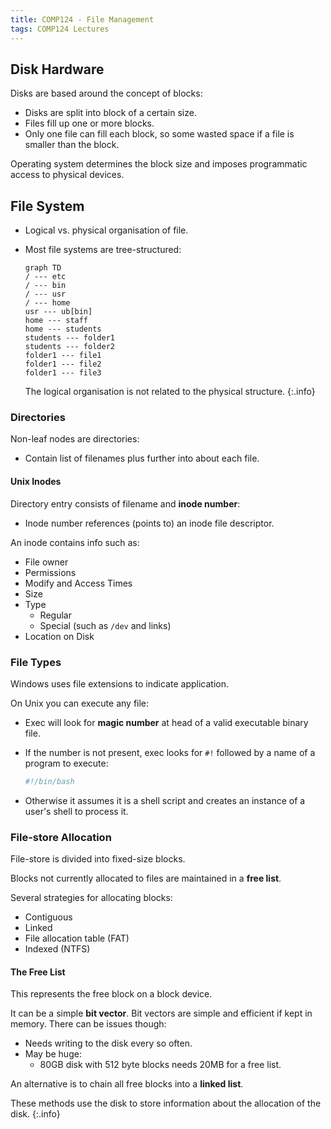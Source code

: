 ```yaml
---
title: COMP124 - File Management
tags: COMP124 Lectures
---
```

## Disk Hardware
Disks are based around the concept of blocks:

* Disks are split into block of a certain size.
* Files fill up one or more blocks.
* Only one file can fill each block, so some wasted space if a file is smaller than the block.

Operating system determines the block size and imposes programmatic access to physical devices.

## File System
* Logical vs. physical organisation of file.
* Most file systems are tree-structured:

	```mermaid
	graph TD
	/ --- etc
	/ --- bin
	/ --- usr
	/ --- home
	usr --- ub[bin]
	home --- staff
	home --- students
	students --- folder1
	students --- folder2
	folder1 --- file1
	folder1 --- file2
	folder1 --- file3
	```
	
	The logical organisation is not related to the physical structure.
	{:.info}
	
### Directories
Non-leaf nodes are directories:

* Contain list of filenames plus further into about each file.

#### Unix Inodes
Directory entry consists of filename and **inode number**:

* Inode number references (points to) an inode file descriptor.

An inode contains info such as:

* File owner
* Permissions
* Modify and Access Times
* Size
* Type
	* Regular
	* Special (such as `/dev` and links)
* Location on Disk

### File Types
Windows uses file extensions to indicate application.

On Unix you can execute any file:

* Exec will look for **magic number** at head of a valid executable binary file.
* If the number is not present, exec looks for `#!` followed by a name of a program to execute:
	
	```bash
	#!/bin/bash
	```
	
* Otherwise it assumes it is a shell script and creates an instance of a user's shell to process it.

### File-store Allocation
File-store is divided into fixed-size blocks.

Blocks not currently allocated to files are maintained in a **free list**.

Several strategies for allocating blocks:

* Contiguous
* Linked
* File allocation table (FAT)
* Indexed (NTFS)

#### The Free List
This represents the free block on a block device. 

It can be a simple **bit vector**. Bit vectors are simple and efficient if kept in memory. There can be issues though:

* Needs writing to the disk every so often.
* May be huge:
	* 80GB disk with 512 byte blocks needs 20MB for a free list.

An alternative is to chain all free blocks into a **linked list**. 

These methods use the disk to store information about the allocation of the disk.
{:.info}